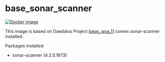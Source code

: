 # base_sonar_scanner

[![Docker image](https://img.shields.io/badge/docker-latest-blue.svg)](https://hub.docker.com/r/daedalusproject/base_sonar_scanner)

This image is based on Daedalus Project [base_java_11](/base_java_11) comes sonar-scanner installed.

Packages installed:

 * sonar-scanner (4.2.0.1873)
